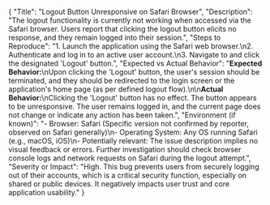 {
"Title": "Logout Button Unresponsive on Safari Browser",
"Description": "The logout functionality is currently not working when accessed via the Safari browser. Users report that clicking the logout button elicits no response, and they remain logged into their session.",
"Steps to Reproduce": "1. Launch the application using the Safari web browser.\n2. Authenticate and log in to an active user account.\n3. Navigate to and click the designated 'Logout' button.",
"Expected vs Actual Behavior": "**Expected Behavior:**\nUpon clicking the 'Logout' button, the user's session should be terminated, and they should be redirected to the login screen or the application's home page (as per defined logout flow).\n\n**Actual Behavior:**\nClicking the 'Logout' button has no effect. The button appears to be unresponsive. The user remains logged in, and the current page does not change or indicate any action has been taken.",
"Environment (if known)": "- Browser: Safari (Specific version not confirmed by reporter, observed on Safari generally)\n- Operating System: Any OS running Safari (e.g., macOS, iOS)\n- Potentially relevant: The issue description implies no visual feedback or errors. Further investigation should check browser console logs and network requests on Safari during the logout attempt.",
"Severity or Impact": "High. This bug prevents users from securely logging out of their accounts, which is a critical security function, especially on shared or public devices. It negatively impacts user trust and core application usability."
}

